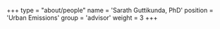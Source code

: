 +++
type = "about/people"
name = 'Sarath Guttikunda, PhD'
position = 'Urban Emissions'
group = 'advisor'
weight = 3
+++
